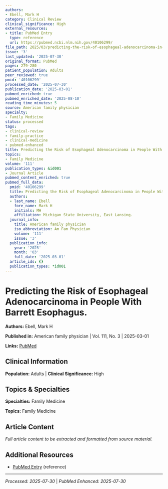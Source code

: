 ```yaml
---
authors:
- Ebell, Mark H
category: Clinical Review
clinical_significance: High
external_resources:
- title: PubMed Entry
  type: reference
  url: https://pubmed.ncbi.nlm.nih.gov/40106299/
file_path: 2025/03/predicting-the-risk-of-esophageal-adenocarcinoma-in-people-w.md
issue: '3'
last_updated: '2025-07-30'
original_format: PubMed
pages: 279-280
patient_population: Adults
peer_reviewed: true
pmid: '40106299'
processed_date: '2025-07-30'
publication_date: '2025-03-01'
pubmed_enriched: true
pubmed_enriched_date: '2025-08-10'
reading_time_minutes: 5
source: American family physician
specialty:
- Family Medicine
status: processed
tags:
- clinical-review
- family-practice
- clinical-medicine
- pubmed-enhanced
title: Predicting the Risk of Esophageal Adenocarcinoma in People With Barrett Esophagus.
topics:
- Family Medicine
volume: '111'
publication_types: &id001
- Journal Article
pubmed_content_enriched: true
pubmed_full_data:
  pmid: '40106299'
  title: Predicting the Risk of Esophageal Adenocarcinoma in People With Barrett Esophagus.
  authors:
  - last_name: Ebell
    fore_name: Mark H
    initials: MH
    affiliation: Michigan State University, East Lansing.
  journal_info:
    title: American family physician
    iso_abbreviation: Am Fam Physician
    volume: '111'
    issue: '3'
  publication_info:
    year: '2025'
    month: '03'
    full_date: '2025-03-01'
  article_ids: {}
  publication_types: *id001
---
```


# Predicting the Risk of Esophageal Adenocarcinoma in People With Barrett Esophagus.

**Authors:** Ebell, Mark H

**Published in:** American family physician | Vol. 111, No. 3 | 2025-03-01

**Links:** [PubMed](https://pubmed.ncbi.nlm.nih.gov/40106299/)

## Clinical Information

**Population:** Adults | **Clinical Significance:** High

## Topics & Specialties

**Specialties:** Family Medicine

**Topics:** Family Medicine

## Article Content

*Full article content to be extracted and formatted from source material.*

## Additional Resources

- [PubMed Entry](https://pubmed.ncbi.nlm.nih.gov/40106299/) (reference)

---

*Processed: 2025-07-30* | *PubMed Enhanced: 2025-07-30*
